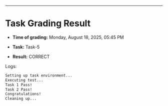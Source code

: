 
---
# Task Grading Result

- **Time of grading:** Monday, August 18, 2025, 05:45 PM

- **Task:** Task-5

- **Result:** CORRECT


Logs:
```bash
Setting up task environment...
Executing test...
Task 1 Pass!
Task 2 Pass!
Congratulations!
Cleaning up...
```
